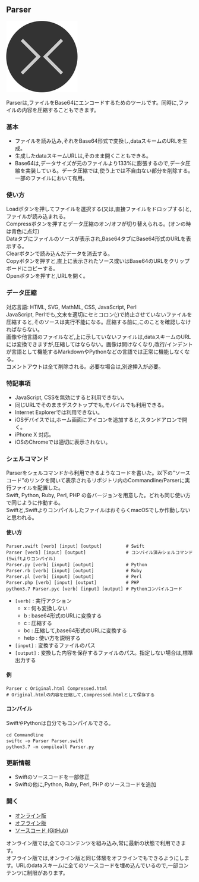 ## Parser

![Parser](Icon.png "Parser")  

Parserは,ファイルをBase64にエンコードするためのツールです。同時に,ファイルの内容を圧縮することもできます。

### 基本
- ファイルを読み込み,それをBase64形式で変換し,dataスキームのURLを生成。
- 生成したdataスキームURLは,そのまま開くこともできる。
- Base64は,データサイズが元のファイルより133%に膨張するので,データ圧縮を実装している。データ圧縮では,使う上では不自由ない部分を削除する。一部のファイルにおいて有用。

### 使い方
Loadボタンを押してファイルを選択する(又は,直接ファイルをドロップする)と,ファイルが読み込まれる。  
Compressボタンを押すとデータ圧縮のオン/オフが切り替えられる。(オンの時は青色に点灯)  
Dataタブにファイルのソースが表示され,Base64タブにBase64形式のURLを表示する。  
Clearボタンで読み込んだデータを消去する。  
Copyボタンを押すと,直上に表示されたソース或いはBase64のURLをクリップボードにコピーする。  
Openボタンを押すと,URLを開く。  

### データ圧縮
対応言語: HTML, SVG, MathML, CSS, JavaScript, Perl  
JavaScript, Perlでも,文末を適切にセミコロン(;)で終止させていないファイルを圧縮すると,そのソースは実行不能になる。圧縮する前に,このことを確認しなければならない。  
画像や他言語のファイルなど,上に示していないファイルは,dataスキームのURLには変換できますが,圧縮してはならない。画像は開けなくなり,改行/インデントが言語として機能するMarkdownやPythonなどの言語では正常に機能しなくなる。  
コメントアウトは全て削除される。必要な場合は,別途挿入が必要。  

### 特記事項
- JavaScript, CSSを無効にすると利用できない。
- 同じURLでそのままデスクトップでも,モバイルでも利用できる。
- Internet Explorerでは利用できない。
- iOSデバイスでは,ホーム画面にアイコンを追加すると,スタンドアロンで開く。
- iPhone X 対応。
- iOSのChromeでは適切に表示されない。

### シェルコマンド
Parserをシェルコマンドから利用できるようなコードを書いた。以下の“ソースコード”のリンクを開いて表示されるリポジトリ内のCommandline/Parserに実行ファイルを配置した。  
Swift, Python, Ruby, Perl, PHP の各バージョンを用意した。どれも同じ使い方で同じように作動する。  
Swiftと,SwiftよりコンパイルしたファイルはおそらくmacOSでしか作動しないと思われる。  
#### 使い方
```Shell
Parser.swift [verb] [input] [output]         # Swift
Parser [verb] [input] [output]               # コンパイル済みシェルコマンド (Swiftよりコンパイル)
Parser.py [verb] [input] [output]            # Python
Parser.rb [verb] [input] [output]            # Ruby
Parser.pl [verb] [input] [output]            # Perl
Parser.php [verb] [input] [output]           # PHP
python3.7 Parser.pyc [verb] [input] [output] # Pythonコンパイルコード
```
- `[verb]` : 実行アクション
	* x : 何も変換しない
	* b : base64形式のURLに変換する
	* c : 圧縮する
	* bc : 圧縮して,base64形式のURLに変換する
	* help : 使い方を説明する
- `[input]` : 変換するファイルのパス
- `[output]` : 変換した内容を保存するファイルのパス。指定しない場合は,標準出力する
#### 例
```Shell
Parser c Original.html Compressed.html
# Original.htmlの内容を圧縮して,Compressed.htmlとして保存する
```
#### コンパイル
SwiftやPythonは自分でもコンパイルできる。  
```Shell
cd Commandline
swiftc -o Parser Parser.swift
python3.7 -m compileall Parser.py
```

### 更新情報
- Swiftのソースコードを一部修正
- Swiftの他に,Python, Ruby, Perl, PHP のソースコードを追加

### 開く
- [オンライン版](https://akimikimikimikimikimikimika.github.io/Parser/Parser.html "Parserオンライン版")
- [オフライン版](https://akimikimikimikimikimikimika.github.io/Parser/offline.html "Parserオフライン版")
- [ソースコード (GitHub)](https://github.com/akimikimikimikimikimikimika/Parser/ "ソースコード")

オンライン版では,全てのコンテンツを組み込み,常に最新の状態で利用できます。  
オフライン版では,オンライン版と同じ体験をオフラインでもできるようにします。URLのdataスキームに全てのソースコードを埋め込んでいるので,一部コンテンツに制限があります。
